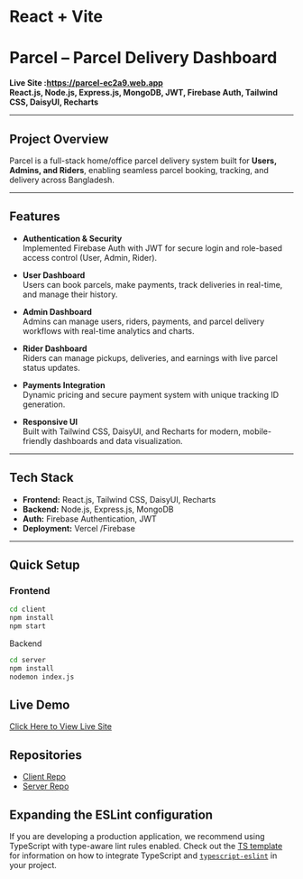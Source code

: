 # React + Vite


# Parcel – Parcel Delivery Dashboard

**Live Site :https://parcel-ec2a9.web.app**  
**React.js, Node.js, Express.js, MongoDB, JWT, Firebase Auth, Tailwind CSS, DaisyUI, Recharts**

---

##  Project Overview
Parcel is a full-stack home/office parcel delivery system built for **Users, Admins, and Riders**, enabling seamless parcel booking, tracking, and delivery across Bangladesh.

---

##  Features

-  **Authentication & Security**  
  Implemented Firebase Auth with JWT for secure login and role-based access control (User, Admin, Rider).  

-  **User Dashboard**  
  Users can book parcels, make payments, track deliveries in real-time, and manage their history.  

-  **Admin Dashboard**  
  Admins can manage users, riders, payments, and parcel delivery workflows with real-time analytics and charts.  

-  **Rider Dashboard**  
  Riders can manage pickups, deliveries, and earnings with live parcel status updates.  

-  **Payments Integration**  
  Dynamic pricing and secure payment system with unique tracking ID generation.  

-  **Responsive UI**  
  Built with Tailwind CSS, DaisyUI, and Recharts for modern, mobile-friendly dashboards and data visualization.  

---

##  Tech Stack

- **Frontend:** React.js, Tailwind CSS, DaisyUI, Recharts  
- **Backend:** Node.js, Express.js, MongoDB  
- **Auth:** Firebase Authentication, JWT  
- **Deployment:** Vercel /Firebase
---
##  Quick Setup

### Frontend
```bash
cd client
npm install
npm start
```
Backend
```bash
cd server
npm install
nodemon index.js
```


##  Live Demo
[Click Here to View Live Site](https://parcel-ec2a9.web.app)

##  Repositories
- [Client Repo](https://github.com/ashik-amante/parcel-client)  
- [Server Repo](https://github.com/ashik-amante/parcel-server)








## Expanding the ESLint configuration

If you are developing a production application, we recommend using TypeScript with type-aware lint rules enabled. Check out the [TS template](https://github.com/vitejs/vite/tree/main/packages/create-vite/template-react-ts) for information on how to integrate TypeScript and [`typescript-eslint`](https://typescript-eslint.io) in your project.
